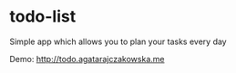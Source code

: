 # todo-list

Simple app which allows you to plan your tasks every day

Demo: http://todo.agatarajczakowska.me
